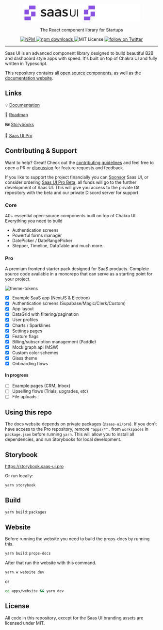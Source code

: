 <p align='center'>
<img src="./apps/website/public/saasui.svg#gh-light-mode-only" alt="Saas UI logo" height="60px" />
<img src="./apps/website/public/saasui-dark.svg#gh-dark-mode-only" alt="Saas UI logo" height="60px" />
</p>

<p align='center'>The React component library for Startups</p>

<p align="center">
  <a href="https://www.npmjs.com/package/@saas-ui/react">
    <img src="https://img.shields.io/npm/v/@saas-ui/react" alt="NPM">
  </a>
  <a href="https://www.npmjs.com/package/@saas-ui/react">
    <img src="https://img.shields.io/npm/dm/@saas-ui/react.svg" alt="npm downloads">
  </a>
  <img alt="MIT License" src="https://img.shields.io/github/license/saas-js/saas-ui"/>
  <a href="https://twitter.com/intent/follow?screen_name=saas_js">
    <img src="https://img.shields.io/twitter/follow/saas_js" alt="follow on Twitter">
  </a>
</p>

<hr />

Saas UI is an advanced component library designed to build beautiful B2B and dashboard style apps with speed.
It's built on top of Chakra UI and fully written in Typescript.

This repository contains all [open source components](/packages), as well as the [documentation website](apps/website/pages/docs).

## Links

💡 [Documentation](https://saas-ui.dev/docs/introduction)

🧭 [Roadmap](https://roadmap.saas-ui.dev)

🖼 [Storybooks](https://storybook.saas-ui.pro)

🌟 [Saas UI Pro](https://saas-ui.dev/#pro-features)

## Contributing & Support

Want to help? Great! Check out the [contributing guidelines](CONTRIBUTING.md) and feel free to open a PR or [discussion](https://github.com/saas-js/saas-ui/discussions/new) for feature requests and feedback.

If you like to support the project financially you can [Sponsor](https://github.com/sponsors/saas-js) Saas UI, or consider ordering [Saas UI Pro Beta](https://appulse.gumroad.com/l/saas-ui-pro-pre-order), all funds will go to the further development of Saas UI. This will give you access to the private Git repository with the beta and our private Discord server for support.

### Core

40+ essential open-source components built on top of Chakra UI.
Everything you need to build

- Authentication screens
- Powerful forms manager
- DatePicker / DateRangePicker
- Stepper, Timeline, DataTable and much more.

### Pro

A premium frontend starter pack designed for SaaS products.
Complete source code available in a monorepo that can serve as a starting point for your project.

![theme-tokens](https://user-images.githubusercontent.com/32583/172424112-72bacfdd-17df-4024-81db-690dc47d0c81.png)

- [x] Example SaaS app (NextJS & Electron)
- [x] Authentication screens (Supabase/Magic/Clerk/Custom)
- [x] App layout
- [x] DataGrid with filtering/pagination
- [x] User profiles
- [x] Charts / Sparklines
- [x] Settings pages
- [x] Feature flags
- [x] Billing/subscription management (Paddle)
- [x] Mock graph api (MSW)
- [x] Custom color schemes
- [x] Glass theme
- [x] Onboarding flows

#### In progress

- [ ] Example pages (CRM, Inbox)
- [ ] Upselling flows (Trials, upgrades, etc)
- [ ] File uploads

## Using this repo

The docs website depends on private packages (`@saas-ui/pro`). If you don't have access to the Pro repository,
remove `"apps/*",` from `workspaces` in `package.json` before running `yarn`. This will allow you to install all dependencies,
and run Storybooks for local development.

## Storybook

https://storybook.saas-ui.pro

Or run locally:

```bash
yarn storybook
```

## Build

```bash
yarn build:packages
```

## Website

Before running the website you need to build the props-docs by running this.

```bash
yarn build:props-docs
```

After that run the website with this command.

```bash
yarn w website dev
```

or

```bash
cd apps/website && yarn dev
```

## License

All code in this repository, except for the Saas UI branding assets are licensed under MIT.
